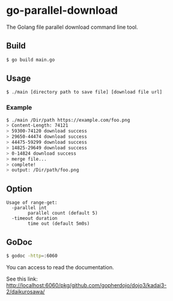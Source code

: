 # go-parallel-download

The Golang file parallel download command line tool.

## Build

<!-- markdownlint-disable MD014 -->

```bash
$ go build main.go
```

<!-- markdownlint-enable MD014 -->

## Usage

<!-- markdownlint-disable MD014 -->

```bash
$ ./main [directory path to save file] [download file url]
```

<!-- markdownlint-enable MD014 -->

### Example

```bash
$ ./main /Dir/path https://example.com/foo.png
> Content-Length: 74121
> 59300-74120 download success
> 29650-44474 download success
> 44475-59299 download success
> 14825-29649 download success
> 0-14824 download success
> merge file...
> complete!
> output: /Dir/path/foo.png
```

## Option

```text
Usage of range-get:
  -parallel int
        parallel count (default 5)
  -timeout duration
        time out (default 5m0s)
```

## GoDoc

<!-- markdownlint-disable MD014 -->

```bash
$ godoc -http=:6060
```

<!-- markdownlint-enable MD014 -->

You can access to read the documentation.

See this link:
[http://localhost:6060/pkg/github.com/gopherdojo/dojo3/kadai3-2/daikurosawa/](http://localhost:6060/pkg/github.com/gopherdojo/dojo3/kadai3-2/daikurosawa/)
